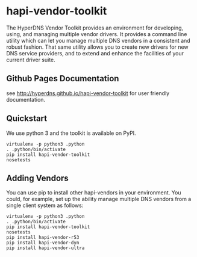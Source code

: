 # hapi-vendor-toolkit

The HyperDNS Vendor Toolkit provides an environment for developing,
using, and managing multiple vendor drivers.  It provides a command
line utility which can let you manage multiple DNS vendors in a
consistent and robust fashion.  That same utility allows you to
create new drivers for new DNS service providers, and to extend and
enhance the facilities of your current driver suite.

## Github Pages Documentation

see http://hyperdns.github.io/hapi-vendor-toolkit for user friendly
documentation.

## Quickstart

We use python 3 and the toolkit is available on PyPI.
	
	virtualenv -p python3 .python
	. .python/bin/activate
    pip install hapi-vendor-toolkit
	nosetests
	
## Adding Vendors

You can use pip to install other hapi-vendors in your environment.
You could, for example, set up the ability manage multiple DNS vendors
from a single client system as follows:

	virtualenv -p python3 .python
	. .python/bin/activate
    pip install hapi-vendor-toolkit
	nosetests
    pip install hapi-vendor-r53
    pip install hapi-vendor-dyn
    pip install hapi-vendor-ultra


